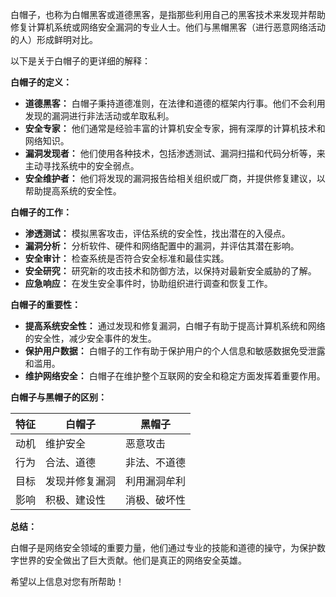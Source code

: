 白帽子，也称为白帽黑客或道德黑客，是指那些利用自己的黑客技术来发现并帮助修复计算机系统或网络安全漏洞的专业人士。他们与黑帽黑客（进行恶意网络活动的人）形成鲜明对比。

以下是关于白帽子的更详细的解释：

**白帽子的定义：**

- **道德黑客：** 白帽子秉持道德准则，在法律和道德的框架内行事。他们不会利用发现的漏洞进行非法活动或牟取私利。
- **安全专家：** 他们通常是经验丰富的计算机安全专家，拥有深厚的计算机技术和网络知识。
- **漏洞发现者：** 他们使用各种技术，包括渗透测试、漏洞扫描和代码分析等，来主动寻找系统中的安全弱点。
- **安全维护者：** 他们将发现的漏洞报告给相关组织或厂商，并提供修复建议，以帮助提高系统的安全性。

**白帽子的工作：**

- **渗透测试：** 模拟黑客攻击，评估系统的安全性，找出潜在的入侵点。
- **漏洞分析：** 分析软件、硬件和网络配置中的漏洞，并评估其潜在影响。
- **安全审计：** 检查系统是否符合安全标准和最佳实践。
- **安全研究：** 研究新的攻击技术和防御方法，以保持对最新安全威胁的了解。
- **应急响应：** 在发生安全事件时，协助组织进行调查和恢复工作。

**白帽子的重要性：**

- **提高系统安全性：** 通过发现和修复漏洞，白帽子有助于提高计算机系统和网络的安全性，减少安全事件的发生。
- **保护用户数据：** 白帽子的工作有助于保护用户的个人信息和敏感数据免受泄露和滥用。
- **维护网络安全：** 白帽子在维护整个互联网的安全和稳定方面发挥着重要作用。

**白帽子与黑帽子的区别：**

| 特征  | 白帽子     | 黑帽子    |
| --- | ------- | ------ |
| 动机  | 维护安全    | 恶意攻击   |
| 行为  | 合法、道德   | 非法、不道德 |
| 目标  | 发现并修复漏洞 | 利用漏洞牟利 |
| 影响  | 积极、建设性  | 消极、破坏性 |

**总结：**

白帽子是网络安全领域的重要力量，他们通过专业的技能和道德的操守，为保护数字世界的安全做出了巨大贡献。他们是真正的网络安全英雄。

希望以上信息对您有所帮助！